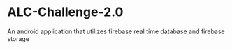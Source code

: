# ALC-Challenge-2.0
An android application that utilizes firebase real time database and firebase storage
